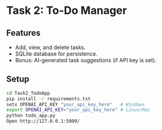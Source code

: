 # Task 2: To-Do Manager

## Features
- Add, view, and delete tasks.
- SQLite database for persistence.
- Bonus: AI-generated task suggestions (if API key is set).

## Setup
```bash
cd Task2_TodoApp
pip install -r requirements.txt
setx OPENAI_API_KEY "your_api_key_here"   # Windows
export OPENAI_API_KEY="your_api_key_here" # Linux/Mac
python todo_app.py
Open http://127.0.0.1:5000/
